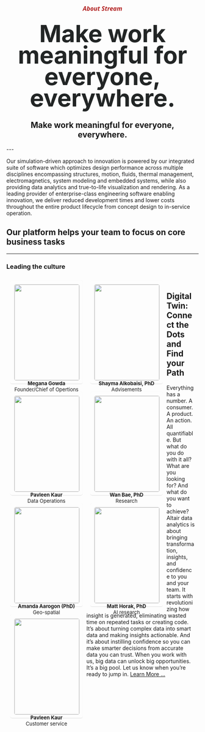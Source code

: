 <style>
.body{
    font-family: "open sans"
}

.hfont4, .hfont3 {
    font-family: "Segoe UI",Roboto,Helvetica,Arial,sans-serif;
    color: firebrick; 
    font-size: 1.0rem;
}

.hfont1 {
    -webkit-text-size-adjust: 100%;
    -webkit-tap-highlight-color: rgba(41,41,41,0);
    --search-niffler-container-height: 60px;
    -webkit-font-smoothing: antialiased;
    color: #222525;
    text-rendering: optimizeLegibility;
    box-sizing: inherit;
    margin-top: 0;
    font-family: "clearface",-apple-system,BlinkMacSystemFont,"Segoe UI",Roboto,Helvetica,Arial,sans-serif;
    font-size: 3.9rem;
    font-weight: 700;
    line-height: 56px;
    letter-spacing: -.285px;
    margin-bottom: 0 !important;
    text-align: center;
}
.card {
    width: 164px;
    align-items: center;
    margin: 3px;
}
.item {
    padding: 0 0 0 0;
    float: left;
    text-align: center;
    line-height: 1.2;
    box-shadow: 0px 0px 1px  #efefef ; 
    border-radius: 5px 5px 5px 5px; 
    float: left;
    width: 170px; 
    height: 250px; 
    border-bottom: 1px solid #ddd;
    padding: 10px;
    margin: 10px;
}

.item:hover {
    box-shadow: -10px 0px 3px   #ccc ; 
}
.otitle {
    font-size: small;
}
.otitle1 {
    font-weight: bolder;
    font-size: small;
}

.img1 {
    width: 100%;
    border-radius: 5px 5px 5px 5px; 
    border: 1px solid #ddd;

}
.row{
    align-items: center;
}
</style>


<center>
<h5 class=hfont4> About Stream </h5>
<h1 class=hfont1> Make work meaningful for everyone, everywhere. </h1>
<h2 class=hfont2> Make work meaningful for everyone, everywhere. </h2>
</center>
---
<div >
<div class="row" >
    <div class="col-md-6" s1tyle="width: 100%; background: #efefef;" >
        <p>
Our simulation-driven approach to innovation is powered by our integrated suite of software which optimizes design performance across multiple disciplines encompassing structures, motion, fluids, thermal management, electromagnetics, system modeling and embedded systems, while also providing data analytics and true-to-life visualization and rendering. As a leading provider of enterprise-class engineering software enabling innovation, we deliver reduced development times and lower costs throughout the entire product lifecycle from concept design to in-service operation.</p>
    </div><div class="col-md-6"><h2>Our platform helps your team to focus on core business tasks</h2> 
</div></div></div>
<hr/>
<h3>Leading the culture </h3>


<div class="row"><div id="items" class="col-md-12" >
<div class="item"><a href=#><img class=img1 src="/static/apps/tseries/static/imgs/megana.jpeg" align="center"></a>
        <span class=otitle1>Megana Gowda</span><br/>
        <span class=otitle> Founder/Chief of Opertions</span>
    </div>

<div class="item"><a href=#><img class=img1 src="/static/apps/tseries/static/imgs/shayma.jpeg" align="center"></a>
        <span class=otitle1>Shayma Alkobaisi, PhD</span><br/>
        <span class=otitle>Advisements</span>
    </div>

<div class="item"><a href=#><img class=img1 src="/static/apps/tseries/static/imgs/pavleen1.jpeg" align="center"></a>
        <span class=otitle1>Pavleen Kaur</span><br/>
        <span class=otitle>Data Operations</span>
    </div>

<div class="item"><a href=#><img class=img1 src="/static/apps/tseries/static/imgs/wan.jpeg"  align="center"></a>
        <span class=otitle1>Wan Bae, PhD</span><br/>
        <span class=otitle>Research</span>
    </div>

<div class="item"><a href=#><img class=img1 src="/static/apps/tseries/static/imgs/amanda.jpeg"  align="center"></a>
        <span class=otitle1>Amanda Aarogon (PhD) </span><br/>
        <span class=otitle>Geo-spatial</span>
    </div>

<div class="item"><a href=#><img class=img1 src="/static/apps/tseries/static/imgs/matt.jpeg"  align="center"></a>
        <span class=otitle1>Matt Horak, PhD</span><br/>
        <span class=otitle>AI research</span>
    </div>

<div class="item"><a href=#><img class=img1 src="/static/apps/tseries/static/imgs/pavleen.jpeg" align="center"></a>
        <span class=otitle1>Pavleen Kaur</span><br/>
        <span class=otitle>Customer service</span>
    </div>

</div>
</div>


<div class="row">
        <div class="col-md-7" style="padding: 10px;">
            <h2> Digital Twin: Connect the Dots and Find your Path </h2>
            Everything has a number. A consumer. A product. An action. All quantifiable. But what do you do with it all? What are you looking for? And what do you want to achieve? Altair data analytics is about bringing transformation, insights, and confidence to you and your team. It starts with revolutionizing how insight is generated, eliminating wasted time on repeated tasks or creating code. It’s about turning complex data into smart data and making insights actionable. And it’s about instilling confidence so you can make smarter decisions from accurate data you can trust. When you work with us, big data can unlock big opportunities. It’s a big pool. Let us know when you’re ready to jump in.
            <a class="btn btn-primary dbut" href="/tseries/secured/EXPLORE_data1.html">Learn More ... </a>
        </div>
        <div class="col-md-5" style="background-color: #e0e0e0;border-radius: 6px; padding: 0px;">
        </div>
</div>
